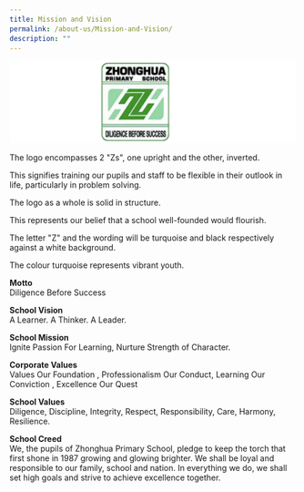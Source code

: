 ```yaml
---
title: Mission and Vision
permalink: /about-us/Mission-and-Vision/
description: ""
---
```

![](/images/Logo5.png)


The logo encompasses 2 "Zs", one upright and the other, inverted.

This signifies training our pupils and staff to be flexible in their outlook in life, particularly in problem solving.

The logo as a whole is solid in structure.

This represents our belief that a school well-founded would flourish.

The letter "Z" and the wording will be turquoise and black respectively against a white background.

The colour turquoise represents vibrant youth.

**Motto**
<br>Diligence Before Success


**School Vision**
<br>A Learner. A Thinker. A Leader.

**School Mission**
<br>Ignite Passion For Learning, Nurture Strength of Character.

**Corporate Values**
<br>Values Our Foundation , Professionalism Our Conduct, Learning Our Conviction , Excellence Our Quest

**School Values**
<br>Diligence, Discipline, Integrity, Respect, Responsibility, Care, Harmony, Resilience.

**School Creed**
<br>We, the pupils of Zhonghua Primary School, pledge to keep the torch that first shone in 1987 growing and glowing brighter. We shall be loyal and responsible to our family, school and nation. In everything we do, we shall set high goals and strive to achieve excellence together.